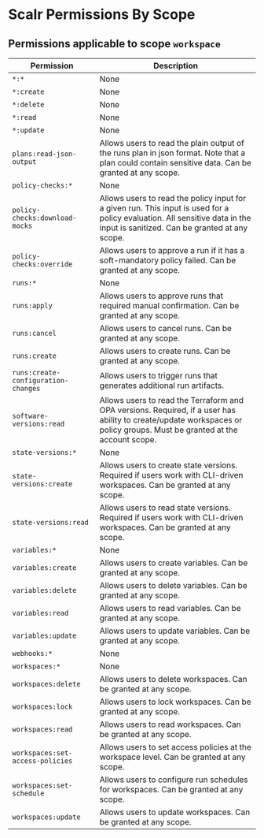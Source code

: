 # Scalr Permissions By Scope

## Permissions applicable to scope `workspace`

| Permission                          | Description                                                                                                                                                                   |
|-------------------------------------|-------------------------------------------------------------------------------------------------------------------------------------------------------------------------------|
| `*:*`                               | None                                                                                                                                                                          |
| `*:create`                          | None                                                                                                                                                                          |
| `*:delete`                          | None                                                                                                                                                                          |
| `*:read`                            | None                                                                                                                                                                          |
| `*:update`                          | None                                                                                                                                                                          |
| `plans:read-json-output`            | Allows users to read the plain output of the runs plan in json format. Note that a plan could contain sensitive data. Can be granted at any scope.                            |
| `policy-checks:*`                   | None                                                                                                                                                                          |
| `policy-checks:download-mocks`      | Allows users to read the policy input for a given run. This input is used for a policy evaluation. All sensitive data in the input is sanitized. Can be granted at any scope. |
| `policy-checks:override`            | Allows users to approve a run if it has a soft-mandatory policy failed. Can be granted at any scope.                                                                          |
| `runs:*`                            | None                                                                                                                                                                          |
| `runs:apply`                        | Allows users to approve runs that required manual confirmation. Can be granted at any scope.                                                                                  |
| `runs:cancel`                       | Allows users to cancel runs. Can be granted at any scope.                                                                                                                     |
| `runs:create`                       | Allows users to create runs. Can be granted at any scope.                                                                                                                     |
| `runs:create-configuration-changes` | Allows users to trigger runs that generates additional run artifacts.                                                                                                         |
| `software-versions:read`            | Allows users to read the Terraform and OPA versions. Required, if a user has ability to create/update workspaces or policy groups. Must be granted at the account scope.      |
| `state-versions:*`                  | None                                                                                                                                                                          |
| `state-versions:create`             | Allows users to create state versions. Required if users work with CLI-driven workspaces. Can be granted at any scope.                                                        |
| `state-versions:read`               | Allows users to read state versions. Required if users work with CLI-driven workspaces. Can be granted at any scope.                                                          |
| `variables:*`                       | None                                                                                                                                                                          |
| `variables:create`                  | Allows users to create variables. Can be granted at any scope.                                                                                                                |
| `variables:delete`                  | Allows users to delete variables. Can be granted at any scope.                                                                                                                |
| `variables:read`                    | Allows users to read variables. Can be granted at any scope.                                                                                                                  |
| `variables:update`                  | Allows users to update variables. Can be granted at any scope.                                                                                                                |
| `webhooks:*`                        | None                                                                                                                                                                          |
| `workspaces:*`                      | None                                                                                                                                                                          |
| `workspaces:delete`                 | Allows users to delete workspaces. Can be granted at any scope.                                                                                                               |
| `workspaces:lock`                   | Allows users to lock workspaces. Can be granted at any scope.                                                                                                                 |
| `workspaces:read`                   | Allows users to read workspaces. Can be granted at any scope.                                                                                                                 |
| `workspaces:set-access-policies`    | Allows users to set access policies at the workspace level. Can be granted at any scope.                                                                                      |
| `workspaces:set-schedule`           | Allows users to configure run schedules for workspaces. Can be granted at any scope.                                                                                          |
| `workspaces:update`                 | Allows users to update workspaces. Can be granted at any scope.                                                                                                               |

